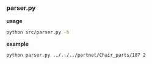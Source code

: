 ### parser.py

**usage**
```bash
python src/parser.py -h
```

**example**

```bash
python parser.py ../../../partnet/Chair_parts/187 2
```